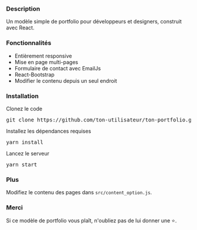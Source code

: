 ### Description

Un modèle simple de portfolio pour développeurs et designers, construit avec React.

### Fonctionnalités

- Entièrement responsive
- Mise en page multi-pages
- Formulaire de contact avec EmailJs
- React-Bootstrap
- Modifier le contenu depuis un seul endroit

### Installation

Clonez le code

<pre>git clone https://github.com/ton-utilisateur/ton-portfolio.git</pre>

Installez les dépendances requises

<pre>yarn install</pre>

Lancez le serveur

<pre>yarn start</pre>

### Plus

Modifiez le contenu des pages dans `src/content_option.js`.

### Merci

Si ce modèle de portfolio vous plaît, n'oubliez pas de lui donner une ⭐.
